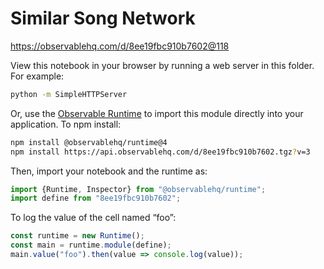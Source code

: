 # Similar Song Network

https://observablehq.com/d/8ee19fbc910b7602@118

View this notebook in your browser by running a web server in this folder. For
example:

~~~sh
python -m SimpleHTTPServer
~~~

Or, use the [Observable Runtime](https://github.com/observablehq/runtime) to
import this module directly into your application. To npm install:

~~~sh
npm install @observablehq/runtime@4
npm install https://api.observablehq.com/d/8ee19fbc910b7602.tgz?v=3
~~~

Then, import your notebook and the runtime as:

~~~js
import {Runtime, Inspector} from "@observablehq/runtime";
import define from "8ee19fbc910b7602";
~~~

To log the value of the cell named “foo”:

~~~js
const runtime = new Runtime();
const main = runtime.module(define);
main.value("foo").then(value => console.log(value));
~~~
